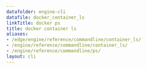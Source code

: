 ```yaml
---
datafolder: engine-cli
datafile: docker_container_ls
linkTitle: docker ps
title: docker container ls
aliases:
- /edge/engine/reference/commandline/container_ls/
- /engine/reference/commandline/container_ls/
- /engine/reference/commandline/ps/
layout: cli
---
```


<!--
This page is automatically generated from Docker's source code. If you want to
suggest a change to the text that appears here, open a ticket or pull request
in the source repository on GitHub:

https://github.com/docker/cli
-->
